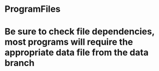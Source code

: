 # ProgramFiles
# Be sure to check file dependencies, most programs will require the appropriate data file from the data branch
